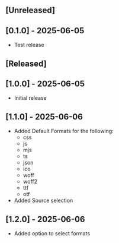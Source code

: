 ## [Unreleased]

## [0.1.0] - 2025-06-05

- Test release

## [Released]

## [1.0.0] - 2025-06-05

- Initial release

## [1.1.0] - 2025-06-06

- Added Default Formats for the following:
  - css
  - js
  - mjs
  - ts
  - json
  - ico
  - woff
  - woff2
  - ttf
  - otf
- Added Source selection

## [1.2.0] - 2025-06-06

- Added option to select formats